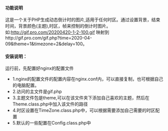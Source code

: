 ####    功能说明
这是一个关于PHP生成动态倒计时的图片,适用于任何时区。通过设置背景，结束时间，背景颜色(主题),时区，帧来控制的倒计时图片。如:http://gif.pro.com/20200420-1-2-100.gif
映射到http://gif.pro.com/gif.php?time=2020-04-09&theme=1&timezone=2&delay=100。

####    安装说明：
运行前，先配置好nginx的配置文件
-   1.nginx的配置文件的配置内容在nginx.conf内，可以直接复制，也可根据自己的电脑配置。
-   2.访问的主文件是gif.php
-   3.主题文件包是theme,可以在该文件夹下添加自己喜欢的主题，然后在Theme.class.php中加入该文件的路径
-   4.时区设置在TimeZone.class.php中，可以根据需要添加自己需要的时区配置
-   5.默认的一些配置在Config.class.php中